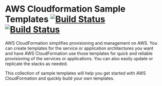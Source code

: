 # AWS Cloudformation Sample Templates [![Build Status](https://github.com/saidsef/aws-cloudformation-sample-templates/actions/workflows/validate.yml/badge.svg)](#aws-cloudformation-sample-templates) [![Build Status](https://github.com/saidsef/aws-cloudformation-sample-templates/actions/workflows/tagging.yml/badge.svg)](#aws-cloudformation-sample-templates)

AWS CloudFormation simplifies provisioning and management on AWS. You can create templates for the service or application architectures you want and have AWS CloudFormation use those templates for quick and reliable provisioning of the services or applications. You can also easily update or replicate the stacks as needed.

This collection of sample templates will help you get started with AWS CloudFormation and quickly build your own templates.
